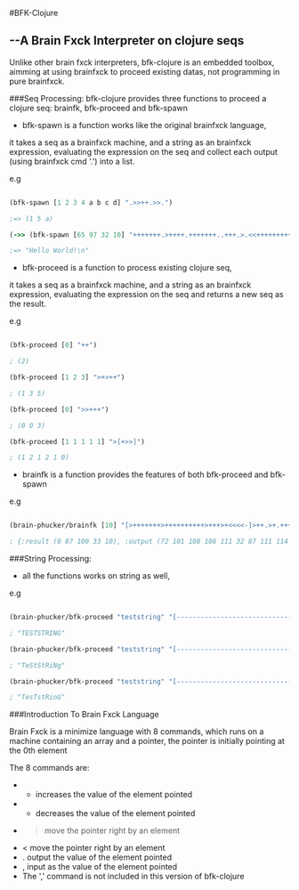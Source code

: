 #BFK-Clojure
##	--A Brain Fxck Interpreter on clojure seqs

Unlike other brain fxck interpreters, bfk-clojure is an embedded toolbox, aimming at using brainfxck to proceed existing datas, not programming in pure brainfxck.

###Seq Processing:
bfk-clojure provides three functions to proceed a clojure seq: brainfk, bfk-proceed and bfk-spawn
* bfk-spawn is a function works like the original brainfxck language,

it takes a seq as a brainfxck machine, and a string as an brainfxck expression, evaluating the expression on the seq and collect each output (using brainfxck cmd '.') into a list.

e.g

```clojure

(bfk-spawn [1 2 3 4 a b c d] ".>>++.>>.")

;=> (1 5 a)

(->> (bfk-spawn [65 97 32 10] "+++++++.>++++.+++++++..+++.>.<<+++++++++++++++.>.+++.------.--------.>+.>.") (map char) (apply str))

;=> "Hello World!\n"

```

* bfk-proceed is a function to process existing clojure seq,

it takes a seq as a brainfxck machine, and a string as an brainfxck expression, evaluating the expression on the seq and returns a new seq as the result.

e.g

```clojure

(bfk-proceed [0] "++")

; (2)

(bfk-proceed [1 2 3] ">+>++")

; (1 3 5)

(bfk-proceed [0] ">>+++")

; (0 0 3)

(bfk-proceed [1 1 1 1 1] ">[+>>]")

; (1 2 1 2 1 0)

```

* brainfk is a function provides the features of both bfk-proceed and bfk-spawn

e.g

```clojure

(brain-phucker/brainfk [10] "[>+++++++>++++++++++>+++>+<<<<-]>++.>+.+++++++..+++.>++.<<+++++++++++++++.>.+++.------.--------.>+.>.")

; {:result (0 87 100 33 10), :output (72 101 108 108 111 32 87 111 114 108 100 33 10)}

```

###String Processing:
* all the functions works on string as well,

e.g

```clojure

(brain-phucker/bfk-proceed "teststring" "[-------------------------------->]")

; "TESTSTRING"

(brain-phucker/bfk-proceed "teststring" "[-------------------------------->>]")

; "TeStStRiNg"

(brain-phucker/bfk-proceed "teststring" "[-------------------------------->>>]")

; "TesTstRinG"

```


###Introduction To Brain Fxck Language

Brain Fxck is a minimize language with 8 commands, which runs on a machine containing an array and a pointer, the pointer is initially pointing at the 0th element

The 8 commands are:

* + increases the value of the element pointed
* - decreases the value of the element pointed
* > move the pointer right by an element
* < move the pointer right by an element
* . output the value of the element pointed
* , input as the value of the element pointed
* The ',' command is not included in this version of bfk-clojure

